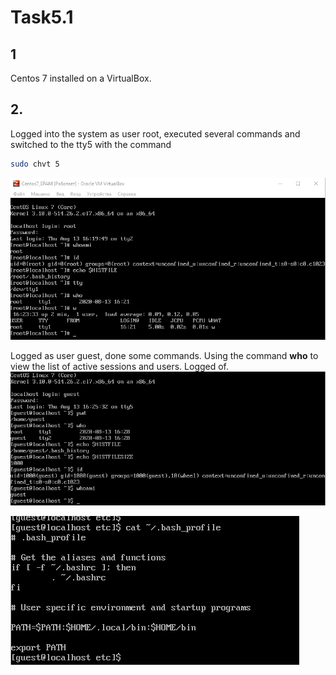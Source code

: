 ﻿# Task5.1
## 1

Centos 7 installed on a VirtualBox.

## 2.

Logged into the system as user root, executed several commands and switched to the tty5 with the command 
```bash
sudo chvt 5
```

![](images/Screenshot_1.png)

Logged as user guest, done some commands. Using the command **who**
 to view the list of active sessions and users. Logged of.
![](images/Screenshot_2.png)

![](images/Screenshot_3.png)